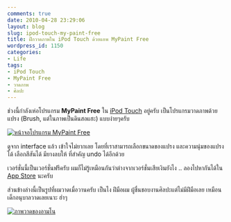 ```yaml
---
comments: true
date: 2010-04-28 23:29:06
layout: blog
slug: ipod-touch-my-paint-free
title: ฝึกวาดภาพใน iPod Touch ด้วยแอพ MyPaint Free
wordpress_id: 1150
categories:
- Life
tags:
- iPod Touch
- MyPaint Free
- วาดภาพ
- ศิลปะ
---
```


ช่วงนี้กำลังเห่อโปรแกรม **MyPaint Free** ใน [iPod Touch](http://www.armno.in.th/content/ipod-touch) อยู่ครับ เป็นโปรแกรมวาดภาพด้วยแปรง (Brush, แต่ในภาพเป็นดินสอแฮะ) แบบง่ายๆครับ

 

[![หน้าจอโปรแกรม MyPaint Free](http://www.armno.in.th/wp-content/uploads/2010/04/IMG_0004_thumb.png)](http://www.armno.in.th/wp-content/uploads/2010/04/IMG_0004.png)

 

ดูจาก interface แล้ว เข้าใจไม่ยากเลย โดยที่เราสามารถเลือกขนาดของแปรง และความนุ่มของแปรงได้ เลือกสีสันได้ มียางลบให้ ที่สำคัญ undo ได้อีกด้วย

 

เวอร์ชั่นนี้เป็นเวอร์ชั่นฟรีครับ ผมก็ไม่รู้เหมือนกันว่าต่างจากเวอร์ชั่นเสียเงินยังไง .. ลองไปหากันได้ใน [App Store](http://www.apple.com/iphone/apps-for-iphone/) นะครับ

 

ส่วนข้างล่างนี้เป็นรูปที่ผมวาดเมื่อวานครับ เป็นไง ฝีมือผม ผู้ชื่นชอบงานศิลปะแต่ไม่มีฝีมือเลย เหมือนเด็กอนุบาลวาดเลยเนาะ ฮ่าๆ

 

[![ภาพวาดของอามโน](http://www.armno.in.th/wp-content/uploads/2010/04/IMG_0003_thumb.jpg)](http://www.armno.in.th/wp-content/uploads/2010/04/IMG_0003.jpg)
